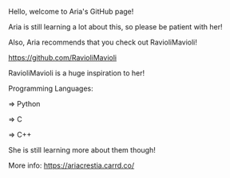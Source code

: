 Hello, welcome to Aria's GitHub page!

Aria is still learning a lot about this, so please be patient with her!

Also, Aria recommends that you check out RavioliMavioli!

https://github.com/RavioliMavioli

RavioliMavioli is a huge inspiration to her!

Programming Languages:

=> Python

=> C

=> C++

She is still learning more about them though!

More info: https://ariacrestia.carrd.co/

<!---
AriaCrestia/AriaCrestia is a ✨ special ✨ repository because its `README.md` (this file) appears on your GitHub profile.
You can click the Preview link to take a look at your changes.
--->
